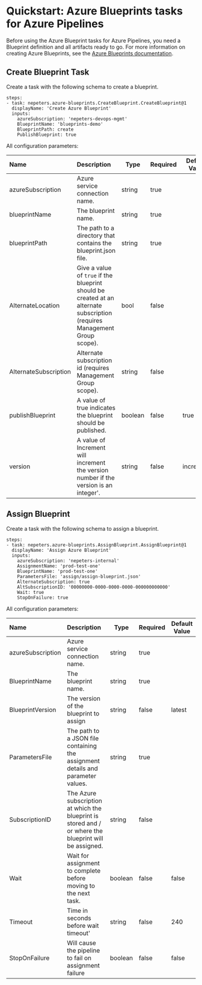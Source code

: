 # Quickstart: Azure Blueprints tasks for Azure Pipelines

Before using the Azure Blueprint tasks for Azure Pipelines, you need a Blueprint definition and all artifacts ready to go. For more information on creating Azure Blueprints, see the [Azure Blueprints documentation](https://docs.microsoft.com/en-us/azure/governance/blueprints/?WT.mc_id=blueprintsextension-github-nepeters).

## Create Blueprint Task

Create a task with the following schema to create a blueprint.

```
steps:
- task: nepeters.azure-blueprints.CreateBlueprint.CreateBlueprint@1
  displayName: 'Create Azure Blueprint'
  inputs:
    azureSubscription: 'nepeters-devops-mgmt'
    BlueprintName: 'blueprints-demo'
    BlueprintPath: create
    PublishBlueprint: true
```

All configuration parameters:

| Name | Description | Type | Required | Default Value |
|:---|:---|---|--|--|
| azureSubscription | Azure service connection name. | string | true | |
| blueprintName | The blueprint name. | string | true | |
| blueprintPath | The path to a directory that contains the blueprint.json file.| string | true | |
| AlternateLocation | Give a value of `true` if the blueprint should be created at an alternate subscription (requires Management Group scope). | bool | false | |
| AlternateSubscription | Alternate subscription id (requires Management Group scope). | string | false | |
| publishBlueprint | A value of true indicates the blueprint should be published. | boolean | false | true |
| version | A value of Increment will increment the version number if the version is an integer'. | string | false | increment |

## Assign Blueprint

Create a task with the following schema to assign a blueprint.

```
steps:
- task: nepeters.azure-blueprints.AssignBlueprint.AssignBlueprint@1
  displayName: 'Assign Azure Blueprint'
  inputs:
    azureSubscription: 'nepeters-internal'
    AssignmentName: 'prod-test-one'
    BlueprintName: 'prod-test-one'
    ParametersFile: 'assign/assign-blueprint.json'
    AlternateSubscription: true
    AltSubscriptionID: '00000000-0000-0000-0000-000000000000'
    Wait: true
    StopOnFailure: true
```

All configuration parameters:

| Name | Description | Type | Required | Default Value |
|:---|:---|---|--|--|
| azureSubscription | Azure service connection name. | string | true | |
| BlueprintName | The blueprint name. | string | true | |
| BlueprintVersion | The version of the blueprint to assign | string | false | latest |
| ParametersFile | The path to a JSON file containing the assignment details and parameter values. | string | true | |
| SubscriptionID | The Azure subscription at which the blueprint is stored and / or where the blueprint will be assigned.  | string | false ||
| Wait | Wait for assignment to complete before moving to the next task.  | boolean | false | false |
| Timeout | Time in seconds before wait timeout'  | string | false | 240 |
| StopOnFailure | Will cause the pipeline to fail on assignment failure | boolean | false | false |